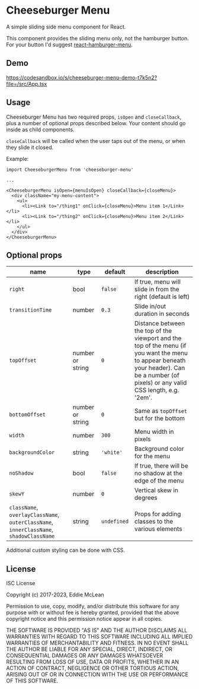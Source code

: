 # Cheeseburger Menu

A simple sliding side menu component for React.

This component provides the sliding menu only, not the hamburger button. For your button I'd suggest [react-hamburger-menu](https://github.com/cameronbourke/react-hamburger-menu).

## Demo

https://codesandbox.io/s/cheeseburger-menu-demo-t7k5n2?file=/src/App.tsx

## Usage

Cheeseburger Menu has two required props, `isOpen` and `closeCallback`, plus a number of optional props described below. Your content should go inside as child components.

`closeCallback` will be called when the user taps out of the menu, or when they slide it closed.

Example:

```
import CheeseburgerMenu from 'cheeseburger-menu'

...

<CheeseburgerMenu isOpen={menuIsOpen} closeCallback={closeMenu}>
  <div className="my-menu-content">
    <ul>
      <li><Link to="/thing1" onClick={closeMenu}>Menu item 1</Link></li>
      <li><Link to="/thing2" onClick={closeMenu}>Menu item 2</Link></li>
    </ul>
  </div>
</CheeseburgerMenu>
```

## Optional props

| name              | type   | default   | description |
|-------------------|--------|-----------|-------------|
| `right`           | bool   | `false`   | If true, menu will slide in from the right (default is left) |
| `transitionTime`  | number | `0.3`     | Slide in/out duration in seconds |
| `topOffset`       | number or string | `0`       | Distance between the top of the viewport and the top of the menu (if you want the menu to appear beneath your header). Can be a number (of pixels) or any valid CSS length, e.g. '2em'. |
| `bottomOffset`    | number or string | `0`       | Same as `topOffset` but for the bottom |
| `width`           | number | `300`     | Menu width in pixels |
| `backgroundColor` | string | `'white'` | Background color for the menu |
| `noShadow`        | bool   | `false`   | If true, there will be no shadow at the edge of the menu |
| `skewY`           | number | `0`       | Vertical skew in degrees |
| `className`, `overlayClassName`, `outerClassName`, `innerClassName`, `shadowClassName` | string | `undefined` | Props for adding classes to the various elements |

Additional custom styling can be done with CSS.

## License

ISC License

Copyright (c) 2017-2023, Eddie McLean

Permission to use, copy, modify, and/or distribute this software for any
purpose with or without fee is hereby granted, provided that the above
copyright notice and this permission notice appear in all copies.

THE SOFTWARE IS PROVIDED "AS IS" AND THE AUTHOR DISCLAIMS ALL WARRANTIES WITH
REGARD TO THIS SOFTWARE INCLUDING ALL IMPLIED WARRANTIES OF MERCHANTABILITY
AND FITNESS. IN NO EVENT SHALL THE AUTHOR BE LIABLE FOR ANY SPECIAL, DIRECT,
INDIRECT, OR CONSEQUENTIAL DAMAGES OR ANY DAMAGES WHATSOEVER RESULTING FROM
LOSS OF USE, DATA OR PROFITS, WHETHER IN AN ACTION OF CONTRACT, NEGLIGENCE
OR OTHER TORTIOUS ACTION, ARISING OUT OF OR IN CONNECTION WITH THE USE OR
PERFORMANCE OF THIS SOFTWARE.
